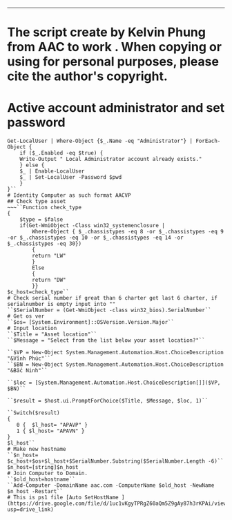 ***
# The script create by Kelvin Phung from AAC to work . When copying or using for personal purposes, please cite the author's copyright.
# Active account administrator and set password  
~~~$pwd = Read-Host " Input your password in here"  -AsSecureString
Get-LocalUser | Where-Object {$_.Name -eq "Administrator"} | ForEach-Object {
    if ($_.Enabled -eq $true) {
    Write-Output " Local Administrator account already exists."
    } else {
    $_ | Enable-LocalUser
    $_ | Set-LocalUser -Password $pwd
    }
}``
# Identity Computer as such format AACVP 
## Check type asset 
~~~``Function check_type
{
    $type = $false
    if(Get-WmiObject -Class win32_systemenclosure | 
        Where-Object { $_.chassistypes -eq 8 -or $_.chassistypes -eq 9 -or $_.chassistypes -eq 10 -or $_.chassistypes -eq 14 -or $_.chassistypes -eq 30})
        {
        return "LW"
        }
        Else
        {
        return "DW"
        }}
$c_host=check_type``
# Check serial number if great than 6 charter get last 6 charter, if serialnumber is empty input into "" 
``$SerialNumber = (Get-WmiObject -class win32_bios).SerialNumber``
# Get os ver
``$os= [System.Environment]::OSVersion.Version.Major``
# Input location
``$Title = "Asset location"``
``$Message = "Select from the list below your asset location?"``

``$VP = New-Object System.Management.Automation.Host.ChoiceDescription "&Vĩnh Phúc"``
``$BN = New-Object System.Management.Automation.Host.ChoiceDescription "&Bắc Ninh"``

``$loc = [System.Management.Automation.Host.ChoiceDescription[]]($VP, $BN)``

``$result = $host.ui.PromptForChoice($Title, $Message, $loc, 1)``

``Switch($result)
{
   0 {  $l_host= "APAVP" }
   1 { $l_host= "APAVN" }
}
$l_host``
# Make new hostname
``$n_host= $c_host+$os+$l_host+$SerialNumber.Substring($SerialNumber.Length -6)``
$n_host=[string]$n_host
# Join Computer to Domain.
``$old_host=hostname``
``Add-Computer -DomainName aac.com -ComputerName $old_host -NewName $n_host -Restart``
# This is ps1 file [Auto SetHostName ](https://drive.google.com/file/d/1uc1vKgyTPRgZ60aQm5Z9gAy87h3rKPAi/view?usp=drive_link)

